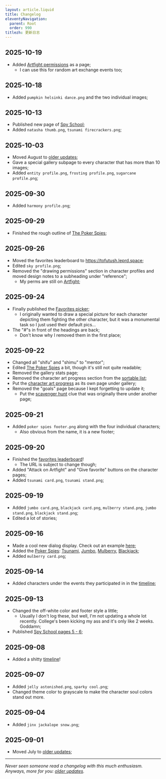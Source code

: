 ```yaml
---
layout: article.liquid
title: Changelog
eleventyNavigation:
  parent: Root
  order: 990
titlezh: 更新日志
---
```


## 2025-10-19

- Added [Artfight permissions](/misc/perms/) as a page;
	- I can use this for random art exchange events too;

## 2025-10-18

- Added `pumpkin helsinki dance.png` and the two individual images;

## 2025-10-13

- Published new page of [Spy School](/stories/spy-school/page-7/);
- Added `natasha thumb.png`, `tsunami firecrackers.png`;

## 2025-10-03

- Moved August to [older updates](old/);
- Gave a special gallery subpage to every character that has more than 10 images;
- Added `entity profile.png`, `frosting profile.png`, `sugarcane profile.png`;

## 2025-09-30

- Added `harmony profile.png`;

## 2025-09-29

- Finished the rough outline of [The Poker Spies](/stories/the-poker-spies/);

## 2025-09-26

- Moved the favorites leaderboard to <https://tofutush.leprd.space>;
- Edited `sky profile.png`;
- Removed the "drawing permissions" section in character profiles and moved design notes to a subheading under "reference";
	- My perms are still on [Artfight](https://artfight.net/~Tofutush);

## 2025-09-24

- Finally published the [Favorites picker](/fun/fav/);
	- I originally wanted to draw a special picture for each character depicting them fighting the other character, but it was a monumental task so I just used their default pics…
- The "#"s in front of the headings are back;
	- Don't know why I removed them in the first place;

## 2025-09-22

- Changed all "shifu" and "shimu" to "mentor";
- Edited [The Poker Spies](/stories/the-poker-spies/) a bit, though it's still not quite readable;
- Removed the gallery stats page;
- Removed the character art progress section from the [sortable list](/characters/list/);
- Put the [character art progress](/gallery/progress/) as its own page under gallery;
- Removed the "goals" page because I kept forgetting to update it;
	- Put the [scavenger hunt](/fun/hunt/) clue that was originally there under another page;

## 2025-09-21

- Added `poker spies footer.png` along with the four individual characters;
	- Also obvious from the name, it is a new footer;

## 2025-09-20

- Finished the [favorites leaderboard](https://tofutush.leprd.space)!
	- The URL is subject to change though;
- Added "Attack on Artfight" and "Give favorite" buttons on the character pages;
- Added `tsunami card.png`, `tsunami stand.png`;

## 2025-09-19

- Added `jumbo card.png`, `blackjack card.png`, `mulberry stand.png`, `jumbo stand.png`, `blackjack stand.png`;
- Edited a lot of stories;

## 2025-09-16

- Made a cool new dialog display. Check out an example [here](/stories/spy-school/page-6/);
- Added the [Poker Spies](/world/bauhinia/poker-spies/): [Tsunami](/characters/tsunami/), [Jumbo](/characters/jumbo/), [Mulberry](/characters/mulberry/), [Blackjack](/characters/blackjack/);
- Added `mulberry card.png`;

## 2025-09-14

- Added characters under the events they participated in in the [timeline](/world/timeline/);

## 2025-09-13

- Changed the off-white color and footer style a little;
	- Usually I don't log these, but well, I'm not updating a whole lot recently. College's been kicking my ass and it's only like 2 weeks. Goddamn;
- Published [Spy School pages 5 - 6](/stories/spy-school/page-5/);

## 2025-09-08

- Added a shitty [timeline](/world/timeline/)!

## 2025-09-07

- Added `jelly astonished.png`, `sparky cool.png`;
- Changed theme color to grayscale to make the character soul colors stand out more.

## 2025-09-04

- Added `jinx jackalope snow.png`;

## 2025-09-01

- Moved July to [older updates](old/);

---

*Never seen someone read a changelog with this much enthusiasm. Anyways, more for you: [older updates](old/).*
